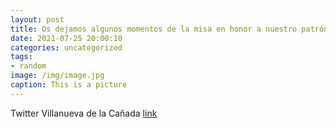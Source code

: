 ```yaml
---
layout: post
title: Os dejamos algunos momentos de la misa en honor a nuestro patrón.VillanuevaDeLaCañada SantiagoApóstol2021Más info e imágenes...
date: 2021-07-25 20:00:18
categories: uncategorized
tags:
- random
image: /img/image.jpg
caption: This is a picture
---
```

Twitter Villanueva de la Cañada [link](https://twitter.com/AytoVDLCanada/status/1419269674706116610)
